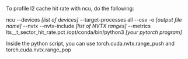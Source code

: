 To profile l2 cache hit rate with ncu, do the following:

ncu --devices *[list of devices]* --target-processes all --csv -o *[output file name]* --nvtx --nvtx-include *[list of NVTX ranges]* --metrics lts__t_sector_hit_rate.pct /opt/conda/bin/python3 *[your pytorch program]*

Inside the python script, you can use 
torch.cuda.nvtx.range_push and torch.cuda.nvtx.range_pop